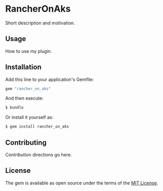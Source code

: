 # RancherOnAks
Short description and motivation.

## Usage
How to use my plugin.

## Installation
Add this line to your application's Gemfile:

```ruby
gem "rancher_on_aks"
```

And then execute:
```bash
$ bundle
```

Or install it yourself as:
```bash
$ gem install rancher_on_aks
```

## Contributing
Contribution directions go here.

## License
The gem is available as open source under the terms of the [MIT License](https://opensource.org/licenses/MIT).
